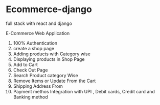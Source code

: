 # Ecommerce-django
full stack with react and django


E-Commerce Web Application

1) 100% Authentication
2) create a  shop page
3) Adding products with Category wise
4) Displaying products in Shop Page
5) Add to Cart
6) Check Out Page
7) Search Product category Wise
8) Remove Items or Update From the Cart
9) Shipping Address From
10) Payment methos Integration with UPI , Debit cards, Credit card and Banking method 




